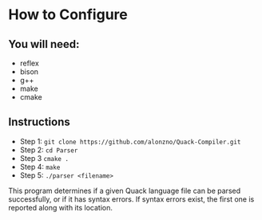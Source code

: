 # How to Configure

## You will need:
* reflex
* bison
* g++
* make
* cmake

## Instructions
* Step 1: `git clone https://github.com/alonzno/Quack-Compiler.git`
* Step 2: `cd Parser`
* Step 3  `cmake .`
* Step 4: `make`
* Step 5: `./parser <filename>`

This program determines if a given Quack language file can be parsed successfully, or if it has syntax errors.  If syntax errors exist, the first one is reported along with its location.

